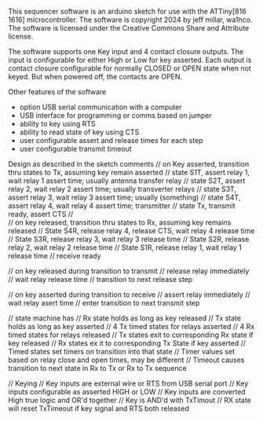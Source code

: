 This sequencer software is an arduino sketch for use with the ATTiny[816 1616] microcontroller.
The software is copyright 2024 by jeff millar, wa1hco.  The software is licensed under the
Creative Commons Share and Attribute license.

The software supports one Key input and 4 contact closure outputs.
The input is configurable for either High or Low for key asserted.
Each output is contact closure configurable for normally CLOSED or OPEN state when not keyed. But when powered off, the contacts are OPEN.

Other features of the software
* option USB serial communication with a computer
* USB interface for programming or comms based on jumper
* ability to key using RTS
* ability to read state of key using CTS
* user configurable assert and release times for each step
* user configurable transmit timeout

Design as described in the sketch comments
// on Key asserted, transition thru states to Tx, assuming key remain asserted
//   state S1T, assert relay 1, wait relay 1 assert time; usually antenna transfer relay
//   state S2T, assert relay 2, wait relay 2 assert time; usually transverter relays
//   state S3T, assert relay 3, wait relay 3 assert time; usually (something)
//   state S4T, assert relay 4, wait relay 4 assert time; transmitter
//   state Tx, transmit ready, assert CTS
//   
// on key released, transition thru states to Rx, assuming key remains released
//   State S4R, release relay 4, release CTS, wait relay 4 release time
//   State S3R, release relay 3, wait relay 3 release time
//   State S2R, release relay 2, wait relay 2 release time
//   State S1R, release relay 1, wait relay 1 release time 
//   receive ready

// on key released during transition to transmit
//   release relay immediately
//   wait relay release time
//   transition to next release step

// on key asserted during transition to receive
//   assert relay immediately
//   wait relay asert time
//   enter transition to next transmit step

// state machine has 
//   Rx state holds as long as key released
//   Tx state holds as long as key asserted
//   4 Tx timed states for relays asserted
//   4 Rx timed states for relays released
//   Tx states exit to corresponding Rx state if key released
//   Rx states ex it to corresponding Tx State if key asserted
//   Timed states set timers on transition into that state
//   Timer values set based on relay close and open times, may be different
//   Timeout causes transition to next state in Rx to Tx or Rx to Tx sequence

// Keying
//   Key inputs are external wire or RTS from USB serial port
//   Key inputs configurable as asserted HIGH or LOW
//   Key inputs are converted High true logic and OR'd together
//   Key is AND'd with TxTimout
//   RX state will reset TxTimeout if key signal and RTS both released

